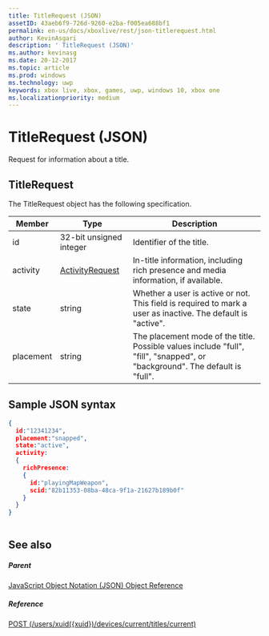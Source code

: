 ```yaml
---
title: TitleRequest (JSON)
assetID: 43aeb6f9-726d-9260-e2ba-f005ea688bf1
permalink: en-us/docs/xboxlive/rest/json-titlerequest.html
author: KevinAsgari
description: ' TitleRequest (JSON)'
ms.author: kevinasg
ms.date: 20-12-2017
ms.topic: article
ms.prod: windows
ms.technology: uwp
keywords: xbox live, xbox, games, uwp, windows 10, xbox one
ms.localizationpriority: medium
---
```



# TitleRequest (JSON)
Request for information about a title. 
<a id="ID4EN"></a>

 
## TitleRequest
 
The TitleRequest object has the following specification.
 
| Member| Type| Description| 
| --- | --- | --- | 
| id| 32-bit unsigned integer| Identifier of the title.| 
| activity| [ActivityRequest](json-activityrequest.md)| In-title information, including rich presence and media information, if available.| 
| state| string| Whether a user is active or not. This field is required to mark a user as inactive. The default is "active".| 
| placement| string| The placement mode of the title. Possible values include "full", "fill", "snapped", or "background". The default is "full".| 
  
<a id="ID4EJC"></a>

 
## Sample JSON syntax
 

```json
{
  id:"12341234",
  placement:"snapped",
  state:"active",
  activity:
  {
    richPresence:
    {
      id:"playingMapWeapon",
      scid:"82b11353-08ba-48ca-9f1a-21627b189b0f"
    }
  }
}
    
```

  
<a id="ID4ESC"></a>

 
## See also
 
<a id="ID4EUC"></a>

 
##### Parent 

[JavaScript Object Notation (JSON) Object Reference](atoc-xboxlivews-reference-json.md)

  
<a id="ID4E5C"></a>

 
##### Reference 

[POST (/users/xuid({xuid})/devices/current/titles/current)](../uri/presence/uri-usersxuiddevicescurrenttitlescurrentpost.md)

   